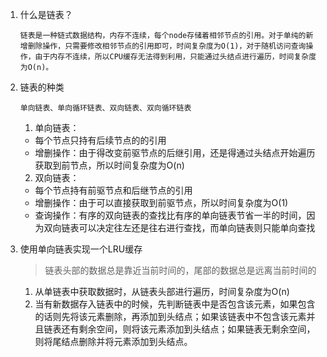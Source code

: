 1. 什么是链表？

   ```
   链表是一种链式数据结构，内存不连续，每个node存储着相邻节点的引用。对于单纯的新增删除操作，只需要修改相邻节点的引用即可，时间复杂度为O(1)，对于随机访问查询操作，由于内存不连续，所以CPU缓存无法得到利用，只能通过头结点进行遍历，时间复杂度为O(n)。
   ```

2. 链表的种类

   ```
   单向链表、单向循环链表、双向链表、双向循环链表
   ```

   1. 单向链表：

   - 每个节点只持有后续节点的的引用
   - 增删操作：由于得改变前驱节点的后继引用，还是得通过头结点开始遍历获取到前节点，所以时间复杂度为O(n)

   2. 双向链表：

   - 每个节点持有前驱节点和后继节点的引用
   - 增删操作：由于可以直接获取到前驱节点，所以时间复杂度为O(1)
   - 查询操作：有序的双向链表的查找比有序的单向链表节省一半的时间，因为双向链表可以决定往左还是往右进行查找，而单向链表则只能单向查找

3. 使用单向链表实现一个LRU缓存

   > 链表头部的数据总是靠近当前时间的，尾部的数据总是远离当前时间的
   1. 从单链表中获取数据时，从链表头部进行遍历，时间复杂度为O(n)
   2. 当有新数据存入链表中的时候，先判断链表中是否包含该元素，如果包含的话则先将该元素删除，再添加到头结点；如果该链表中不包含该元素并且链表还有剩余空间，则将该元素添加到头结点；如果链表无剩余空间，则将尾结点删除并将元素添加到头结点。